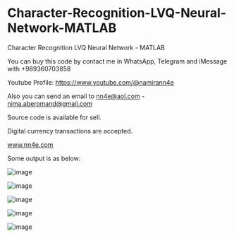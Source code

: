 # Character-Recognition-LVQ-Neural-Network-MATLAB
Character Recognition LVQ Neural Network - MATLAB

You can buy this code by contact me in WhatsApp, Telegram and iMessage with +989360703858

Youtube Profile: https://www.youtube.com/@namirann4e

Also you can send an email to nn4e@aol.com - nima.aberomand@gmail.com

Source code is available for sell.

Digital currency transactions are accepted.

www.nn4e.com

Some output is as below:

![image](https://github.com/user-attachments/assets/ce416354-ddc3-40fd-baac-404e97597ec4)

![image](https://github.com/user-attachments/assets/8d3df43c-f3e3-40af-b5f4-dcc3006d4152)

![image](https://github.com/user-attachments/assets/19d9495d-741e-46d2-a957-8d0f7a5f8631)

![image](https://github.com/user-attachments/assets/63ce5822-b2c3-434a-8b49-f5b45c832704)

![image](https://github.com/user-attachments/assets/6f67a573-eb49-4e06-a4d1-d71c8887b30d)
